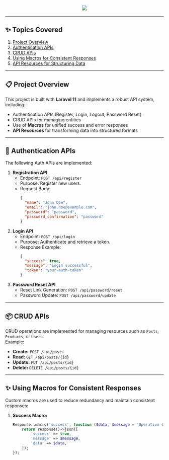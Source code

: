 <h1 align="center">
    <img src="https://readme-typing-svg.herokuapp.com/?font=Righteous&size=35&center=true&vCenter=true&width=500&height=70&duration=4000&lines=Welcome+to+My+API+Project!+🚀;+Powered+by+Laravel+11!" />
</h1>

---

<h2 id="introduction--setup-laravel-api-project">✨ Topics Covered</h2>

1. [Project Overview](#project-overview)  
2. [Authentication APIs](#authentication-apis)  
3. [CRUD APIs](#crud-apis)  
4. [Using Macros for Consistent Responses](#using-macros-for-consistent-responses)  
5. [API Resources for Structuring Data](#api-resources-for-structuring-data)  

---

<h2 id="project-overview">📋 Project Overview</h2>

This project is built with **Laravel 11** and implements a robust API system, including:
- Authentication APIs (Register, Login, Logout, Password Reset)
- CRUD APIs for managing entities
- Use of **Macros** for unified success and error responses
- **API Resources** for transforming data into structured formats

---

<h2 id="authentication-apis">🔑 Authentication APIs</h2>

The following Auth APIs are implemented:
1. **Registration API**  
   - Endpoint: `POST /api/register`  
   - Purpose: Register new users.  
   - Request Body:  
     ```json
     {
       "name": "John Doe",
       "email": "john.doe@example.com",
       "password": "password",
       "password_confirmation": "password"
     }
     ```
2. **Login API**  
   - Endpoint: `POST /api/login`  
   - Purpose: Authenticate and retrieve a token.  
   - Response Example:  
     ```json
     {
       "success": true,
       "message": "Login successful",
       "token": "your-auth-token"
     }
     ```
3. **Password Reset API**  
   - Reset Link Generation: `POST /api/password/reset`  
   - Password Update: `POST /api/password/update`

---

<h2 id="crud-apis">📦 CRUD APIs</h2>

CRUD operations are implemented for managing resources such as `Posts`, `Products`, or `Users`.  
Example:
- **Create:** `POST /api/posts`  
- **Read:** `GET /api/posts/{id}`  
- **Update:** `PUT /api/posts/{id}`  
- **Delete:** `DELETE /api/posts/{id}`  

---

<h2 id="using-macros-for-consistent-responses">✨ Using Macros for Consistent Responses</h2>

Custom macros are used to reduce redundancy and maintain consistent responses:
1. **Success Macro:**  
   ```php
   Response::macro('success', function ($data, $message = 'Operation successful') {
       return response()->json([
           'success' => true,
           'message' => $message,
           'data' => $data,
       ]);
   });
